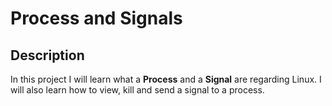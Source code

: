 # Process and Signals
## Description
In this project I will learn what a **Process** and a **Signal** are
regarding Linux. I will also learn how to view, kill and send a signal
to a process.
